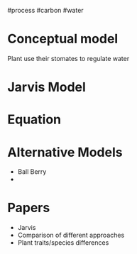 #process #carbon #water 



# Conceptual model

Plant use their stomates to regulate water


# Jarvis Model

# Equation

# Alternative Models

* Ball Berry
*

# Papers
* Jarvis
* Comparison of different approaches
* Plant traits/species differences